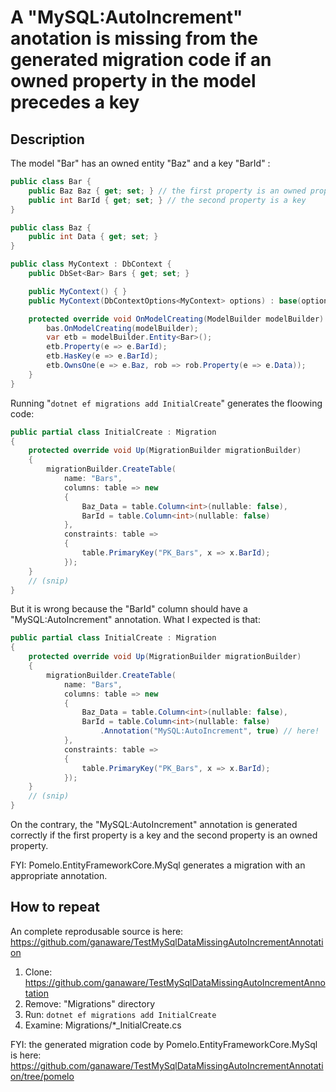 # A "MySQL:AutoIncrement" anotation is missing from the generated migration code if an owned property in the model precedes a key

## Description

The model "Bar" has an owned entity "Baz" and a key "BarId" :

```csharp
public class Bar {
    public Baz Baz { get; set; } // the first property is an owned property
    public int BarId { get; set; } // the second property is a key
}

public class Baz {
    public int Data { get; set; }
}

public class MyContext : DbContext {
    public DbSet<Bar> Bars { get; set; }

    public MyContext() { }
    public MyContext(DbContextOptions<MyContext> options) : base(options) { }

    protected override void OnModelCreating(ModelBuilder modelBuilder) {
        bas.OnModelCreating(modelBuilder);
        var etb = modelBuilder.Entity<Bar>();
        etb.Property(e => e.BarId);
        etb.HasKey(e => e.BarId);
        etb.OwnsOne(e => e.Baz, rob => rob.Property(e => e.Data));
    }
}
```

Running "<code>dotnet ef migrations add InitialCreate</code>" generates the floowing code:

```csharp
public partial class InitialCreate : Migration
{
    protected override void Up(MigrationBuilder migrationBuilder)
    {
        migrationBuilder.CreateTable(
            name: "Bars",
            columns: table => new
            {
                Baz_Data = table.Column<int>(nullable: false),
                BarId = table.Column<int>(nullable: false)
            },
            constraints: table =>
            {
                table.PrimaryKey("PK_Bars", x => x.BarId);
            });
    }
    // (snip)
}
```

But it is wrong because the "BarId" column should have a "MySQL:AutoIncrement" annotation.  What I expected is that:

```csharp
public partial class InitialCreate : Migration
{
    protected override void Up(MigrationBuilder migrationBuilder)
    {
        migrationBuilder.CreateTable(
            name: "Bars",
            columns: table => new
            {
                Baz_Data = table.Column<int>(nullable: false),
                BarId = table.Column<int>(nullable: false)
                    .Annotation("MySQL:AutoIncrement", true) // here!
            },
            constraints: table =>
            {
                table.PrimaryKey("PK_Bars", x => x.BarId);
            });
    }
    // (snip)
}
```

On the contrary, the "MySQL:AutoIncrement" annotation is generated correctly if the first property is a key and the second property is an owned property.

FYI: Pomelo.EntityFrameworkCore.MySql generates a migration with an appropriate annotation.

## How to repeat

An complete reprodusable source is here: https://github.com/ganaware/TestMySqlDataMissingAutoIncrementAnnotation

1. Clone: https://github.com/ganaware/TestMySqlDataMissingAutoIncrementAnnotation
2. Remove: "Migrations" directory
3. Run: <code>dotnet ef migrations add InitialCreate</code>
4. Examine: Migrations/*_InitialCreate.cs

FYI: the generated migration code by Pomelo.EntityFrameworkCore.MySql is here: https://github.com/ganaware/TestMySqlDataMissingAutoIncrementAnnotation/tree/pomelo